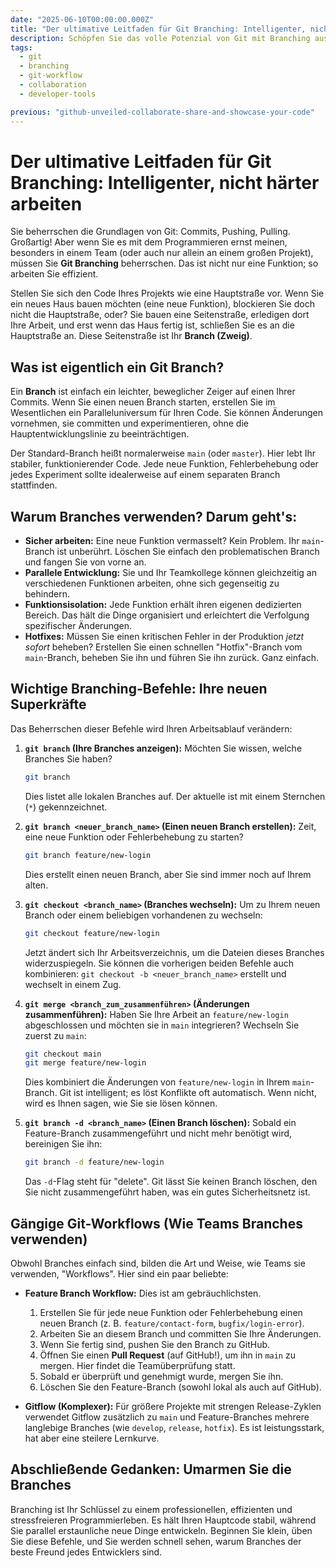 ```yaml
---
date: "2025-06-10T00:00:00.000Z"
title: "Der ultimative Leitfaden für Git Branching: Intelligenter, nicht härter arbeiten"
description: Schöpfen Sie das volle Potenzial von Git mit Branching aus. Erfahren Sie, wie Sie sicher an neuen Funktionen arbeiten, mehrere Aufgaben verwalten und effektiv zusammenarbeiten.
tags:
  - git
  - branching
  - git-workflow
  - collaboration
  - developer-tools

previous: "github-unveiled-collaborate-share-and-showcase-your-code"
---
```


# Der ultimative Leitfaden für Git Branching: Intelligenter, nicht härter arbeiten

Sie beherrschen die Grundlagen von Git: Commits, Pushing, Pulling. Großartig! Aber wenn Sie es mit dem Programmieren ernst meinen, besonders in einem Team (oder auch nur allein an einem großen Projekt), müssen Sie **Git Branching** beherrschen. Das ist nicht nur eine Funktion; so arbeiten Sie effizient.

Stellen Sie sich den Code Ihres Projekts wie eine Hauptstraße vor. Wenn Sie ein neues Haus bauen möchten (eine neue Funktion), blockieren Sie doch nicht die Hauptstraße, oder? Sie bauen eine Seitenstraße, erledigen dort Ihre Arbeit, und erst wenn das Haus fertig ist, schließen Sie es an die Hauptstraße an. Diese Seitenstraße ist Ihr **Branch (Zweig)**.

## Was ist eigentlich ein Git Branch?

Ein **Branch** ist einfach ein leichter, beweglicher Zeiger auf einen Ihrer Commits. Wenn Sie einen neuen Branch starten, erstellen Sie im Wesentlichen ein Paralleluniversum für Ihren Code. Sie können Änderungen vornehmen, sie committen und experimentieren, ohne die Hauptentwicklungslinie zu beeinträchtigen.

Der Standard-Branch heißt normalerweise `main` (oder `master`). Hier lebt Ihr stabiler, funktionierender Code. Jede neue Funktion, Fehlerbehebung oder jedes Experiment sollte idealerweise auf einem separaten Branch stattfinden.

## Warum Branches verwenden? Darum geht's:

* **Sicher arbeiten:** Eine neue Funktion vermasselt? Kein Problem. Ihr `main`-Branch ist unberührt. Löschen Sie einfach den problematischen Branch und fangen Sie von vorne an.
* **Parallele Entwicklung:** Sie und Ihr Teamkollege können gleichzeitig an verschiedenen Funktionen arbeiten, ohne sich gegenseitig zu behindern.
* **Funktionsisolation:** Jede Funktion erhält ihren eigenen dedizierten Bereich. Das hält die Dinge organisiert und erleichtert die Verfolgung spezifischer Änderungen.
* **Hotfixes:** Müssen Sie einen kritischen Fehler in der Produktion *jetzt sofort* beheben? Erstellen Sie einen schnellen "Hotfix"-Branch vom `main`-Branch, beheben Sie ihn und führen Sie ihn zurück. Ganz einfach.

## Wichtige Branching-Befehle: Ihre neuen Superkräfte

Das Beherrschen dieser Befehle wird Ihren Arbeitsablauf verändern:

1.  **`git branch` (Ihre Branches anzeigen):**
    Möchten Sie wissen, welche Branches Sie haben?
    ```bash
    git branch
    ```
    Dies listet alle lokalen Branches auf. Der aktuelle ist mit einem Sternchen (`*`) gekennzeichnet.

2.  **`git branch <neuer_branch_name>` (Einen neuen Branch erstellen):**
    Zeit, eine neue Funktion oder Fehlerbehebung zu starten?
    ```bash
    git branch feature/new-login
    ```
    Dies erstellt einen neuen Branch, aber Sie sind immer noch auf Ihrem alten.

3.  **`git checkout <branch_name>` (Branches wechseln):**
    Um zu Ihrem neuen Branch oder einem beliebigen vorhandenen zu wechseln:
    ```bash
    git checkout feature/new-login
    ```
    Jetzt ändert sich Ihr Arbeitsverzeichnis, um die Dateien dieses Branches widerzuspiegeln. Sie können die vorherigen beiden Befehle auch kombinieren: `git checkout -b <neuer_branch_name>` erstellt und wechselt in einem Zug.

4.  **`git merge <branch_zum_zusammenführen>` (Änderungen zusammenführen):**
    Haben Sie Ihre Arbeit an `feature/new-login` abgeschlossen und möchten sie in `main` integrieren? Wechseln Sie zuerst zu `main`:
    ```bash
    git checkout main
    git merge feature/new-login
    ```
    Dies kombiniert die Änderungen von `feature/new-login` in Ihrem `main`-Branch. Git ist intelligent; es löst Konflikte oft automatisch. Wenn nicht, wird es Ihnen sagen, wie Sie sie lösen können.

5.  **`git branch -d <branch_name>` (Einen Branch löschen):**
    Sobald ein Feature-Branch zusammengeführt und nicht mehr benötigt wird, bereinigen Sie ihn:
    ```bash
    git branch -d feature/new-login
    ```
    Das `-d`-Flag steht für "delete". Git lässt Sie keinen Branch löschen, den Sie nicht zusammengeführt haben, was ein gutes Sicherheitsnetz ist.

## Gängige Git-Workflows (Wie Teams Branches verwenden)

Obwohl Branches einfach sind, bilden die Art und Weise, wie Teams sie verwenden, "Workflows". Hier sind ein paar beliebte:

* **Feature Branch Workflow:** Dies ist am gebräuchlichsten.
    1.  Erstellen Sie für jede neue Funktion oder Fehlerbehebung einen neuen Branch (z. B. `feature/contact-form`, `bugfix/login-error`).
    2.  Arbeiten Sie an diesem Branch und committen Sie Ihre Änderungen.
    3.  Wenn Sie fertig sind, pushen Sie den Branch zu GitHub.
    4.  Öffnen Sie einen **Pull Request** (auf GitHub!), um ihn in `main` zu mergen. Hier findet die Teamüberprüfung statt.
    5.  Sobald er überprüft und genehmigt wurde, mergen Sie ihn.
    6.  Löschen Sie den Feature-Branch (sowohl lokal als auch auf GitHub).

* **Gitflow (Komplexer):** Für größere Projekte mit strengen Release-Zyklen verwendet Gitflow zusätzlich zu `main` und Feature-Branches mehrere langlebige Branches (wie `develop`, `release`, `hotfix`). Es ist leistungsstark, hat aber eine steilere Lernkurve.

## Abschließende Gedanken: Umarmen Sie die Branches

Branching ist Ihr Schlüssel zu einem professionellen, effizienten und stressfreieren Programmierleben. Es hält Ihren Hauptcode stabil, während Sie parallel erstaunliche neue Dinge entwickeln. Beginnen Sie klein, üben Sie diese Befehle, und Sie werden schnell sehen, warum Branches der beste Freund jedes Entwicklers sind.
